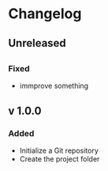 # Changelog

## Unreleased

## 

### Fixed

- immprove something

## v 1.0.0

### Added

- Initialize a Git repository
- Create the project folder
